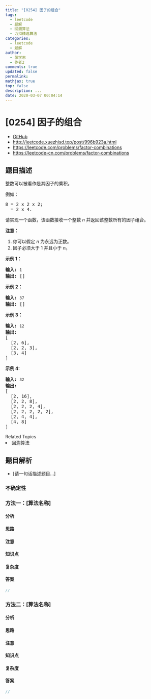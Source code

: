 ```yaml
---
title: "[0254] 因子的组合"
tags:
  - leetcode
  - 题解
  - 回溯算法
  - 力扣精选算法
categories:
  - leetcode
  - 题解
author:
  - 张学志
  - 作者2
comments: true
updated: false
permalink:
mathjax: true
top: false
description: ...
date: 2020-03-07 00:04:14
---
```



# [0254] 因子的组合
* [GitHub](https://github.com/algoboy101/LeetCodeCrowdsource/tree/master/_posts/QA/%5B0254%5D%20%E5%9B%A0%E5%AD%90%E7%9A%84%E7%BB%84%E5%90%88.md)
* http://leetcode.xuezhisd.top/post/996b923a.html
* https://leetcode.com/problems/factor-combinations
* https://leetcode-cn.com/problems/factor-combinations


## 题目描述

<p>整数可以被看作是其因子的乘积。</p>

<p>例如：</p>

<pre>8 = 2 x 2 x 2;
  = 2 x 4.</pre>

<p>请实现一个函数，该函数接收一个整数 <em>n</em>&nbsp;并返回该整数所有的因子组合。</p>

<p><strong>注意：</strong></p>

<ol>
	<li>你可以假定 <em>n</em> 为永远为正数。</li>
	<li>因子必须大于 1 并且小于 <em>n</em>。</li>
</ol>

<p><strong>示例 1：</strong></p>

<pre><strong>输入: </strong><code>1</code>
<strong>输出: </strong>[]
</pre>

<p><strong>示例 2：</strong></p>

<pre><strong>输入: </strong><code>37</code>
<strong>输出: </strong>[]</pre>

<p><strong>示例 3：</strong></p>

<pre><strong>输入: </strong><code>12</code>
<strong>输出:</strong>
[
  [2, 6],
  [2, 2, 3],
  [3, 4]
]</pre>

<p><strong>示例 4: </strong></p>

<pre><strong>输入: </strong><code>32</code>
<strong>输出:</strong>
[
  [2, 16],
  [2, 2, 8],
  [2, 2, 2, 4],
  [2, 2, 2, 2, 2],
  [2, 4, 4],
  [4, 8]
]
</pre>
<div><div>Related Topics</div><div><li>回溯算法</li></div></div>


## 题目解析
* [请一句话描述题目...]

### 不确定性


### 方法一：[算法名称]

#### 分析

#### 思路

#### 注意

#### 知识点

#### 复杂度

#### 答案

```cpp
//
```


### 方法二：[算法名称]

#### 分析

#### 思路

#### 注意

#### 知识点

#### 复杂度

#### 答案

```cpp
//
```


